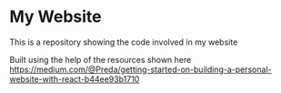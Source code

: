 # My Website
This is a repository showing the code involved in my website

Built using the help of the resources shown here
https://medium.com/@Preda/getting-started-on-building-a-personal-website-with-react-b44ee93b1710